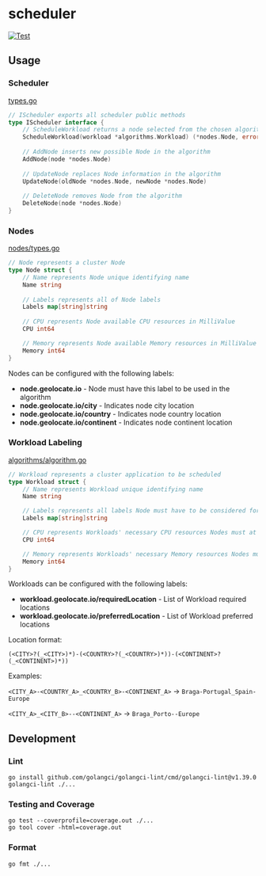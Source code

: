 # scheduler

[![Test](https://github.com/mv-orchestration/scheduler/actions/workflows/test.yml/badge.svg?branch=develop)](https://github.com/mv-orchestration/scheduler/actions/workflows/test.yml)

## Usage

### Scheduler

[types.go](types.go)
```go
// IScheduler exports all scheduler public methods
type IScheduler interface {
    // ScheduleWorkload returns a node selected from the chosen algorithm to bind the workload
    ScheduleWorkload(workload *algorithms.Workload) (*nodes.Node, error)
    
    // AddNode inserts new possible Node in the algorithm
    AddNode(node *nodes.Node)
    
    // UpdateNode replaces Node information in the algorithm
    UpdateNode(oldNode *nodes.Node, newNode *nodes.Node)
    
    // DeleteNode removes Node from the algorithm
    DeleteNode(node *nodes.Node)
}
```

### Nodes

[nodes/types.go](nodes/types.go)
```go
// Node represents a cluster Node
type Node struct {
	// Name represents Node unique identifying name
	Name string
	
	// Labels represents all of Node labels
	Labels map[string]string
	
	// CPU represents Node available CPU resources in MilliValue
	CPU int64

	// Memory represents Node available Memory resources in MilliValue
	Memory int64
}
```

Nodes can be configured with the following labels:

- **node.geolocate.io** - Node must have this label to be used in the algorithm
- **node.geolocate.io/city** - Indicates node city location
- **node.geolocate.io/country** - Indicates node country location
- **node.geolocate.io/continent** - Indicates node continent location

### Workload Labeling

[algorithms/algorithm.go](algorithms/algorithm.go)
```go
// Workload represents a cluster application to be scheduled
type Workload struct {
	// Name represents Workload unique identifying name
	Name string

	// Labels represents all labels Node must have to be considered for this workload schedule
	Labels map[string]string

	// CPU represents Workloads' necessary CPU resources Nodes must at least have available
	CPU int64

	// Memory represents Workloads' necessary Memory resources Nodes must at least have available
	Memory int64
}
```

Workloads can be configured with the following labels:

- **workload.geolocate.io/requiredLocation** - List of Workload required locations
- **workload.geolocate.io/preferredLocation** - List of Workload preferred locations

Location format:

`(<CITY>?(_<CITY>)*)-(<COUNTRY>?(_<COUNTRY>)*))-(<CONTINENT>?(_<CONTINENT>)*))`

Examples:

`<CITY_A>-<COUNTRY_A>_<COUNTRY_B>-<CONTINENT_A>` -> `Braga-Portugal_Spain-Europe`

`<CITY_A>_<CITY_B>--<CONTINENT_A>` -> `Braga_Porto--Europe`

## Development

### Lint
```shell
go install github.com/golangci/golangci-lint/cmd/golangci-lint@v1.39.0
golangci-lint ./...
```

### Testing and Coverage
```shell
go test --coverprofile=coverage.out ./...
go tool cover -html=coverage.out 
```

### Format

```shell
go fmt ./...
```
